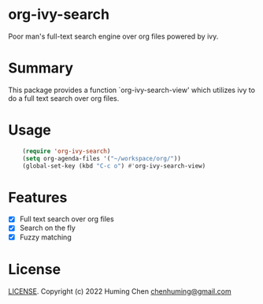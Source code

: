 # org-ivy-search

Poor man's full-text search engine over org files powered by ivy.

# Summary
This package provides a function `org-ivy-search-view' which utilizes ivy to
do a full text search over org files.

# Usage

```lisp
    (require 'org-ivy-search)
    (setq org-agenda-files '("~/workspace/org/"))
    (global-set-key (kbd "C-c o") #'org-ivy-search-view)
```

# Features

- [x] Full text search over org files
- [x] Search on the fly
- [x] Fuzzy matching

# License

[LICENSE](LICENSE). Copyright (c) 2022 Huming Chen <chenhuming@gmail.com>
